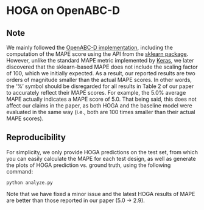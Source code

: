 HOGA on OpenABC-D
===============================

Note
------------
We mainly followed the [OpenABC-D implementation](https://github.com/NYU-MLDA/OpenABC), including the computation of the MAPE score using the API from the [sklearn package](https://scikit-learn.org/stable/modules/generated/sklearn.metrics.mean_absolute_percentage_error.html). However, unlike the standard MAPE metric implemented by [Keras](https://www.tensorflow.org/api_docs/python/tf/keras/losses/MeanAbsolutePercentageError), we later discovered that the sklearn-based MAPE does not
include the scaling factor of 100, which we initially expected. As a result, our reported results are two orders of magnitude smaller than the actual MAPE scores. In other words, the ‘%’ symbol should be disregarded for all results in Table 2 of our paper to accurately reflect their MAPE scores. For example, the 5.0% average MAPE actually indicates a MAPE score of 5.0. That being said, this does not affect our claims in the paper, as both HOGA and the baseline model were evaluated in the same way (i.e., both are 100 times smaller than their actual MAPE scores).


Reproducibility
------------
For simplicity, we only provide HOGA predictions on the test set, from which you can easily calculate the MAPE for each test design, as well as generate the plots of HOGA prediction vs. ground truth, using the following command:
```
python analyze.py
```

Note that we have fixed a minor issue and the latest HOGA results of MAPE are better than those reported in our paper (5.0 -> 2.9).
